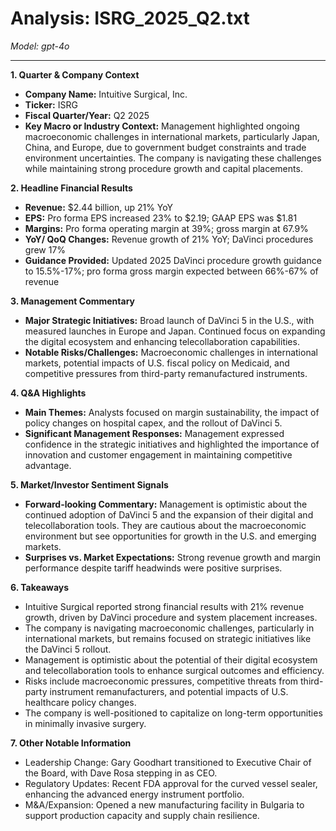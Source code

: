 # Analysis: ISRG_2025_Q2.txt

*Model: gpt-4o*

---

**1. Quarter & Company Context**
- **Company Name:** Intuitive Surgical, Inc.
- **Ticker:** ISRG
- **Fiscal Quarter/Year:** Q2 2025
- **Key Macro or Industry Context:** Management highlighted ongoing macroeconomic challenges in international markets, particularly Japan, China, and Europe, due to government budget constraints and trade environment uncertainties. The company is navigating these challenges while maintaining strong procedure growth and capital placements.

**2. Headline Financial Results**
- **Revenue:** $2.44 billion, up 21% YoY
- **EPS:** Pro forma EPS increased 23% to $2.19; GAAP EPS was $1.81
- **Margins:** Pro forma operating margin at 39%; gross margin at 67.9%
- **YoY/ QoQ Changes:** Revenue growth of 21% YoY; DaVinci procedures grew 17%
- **Guidance Provided:** Updated 2025 DaVinci procedure growth guidance to 15.5%-17%; pro forma gross margin expected between 66%-67% of revenue

**3. Management Commentary**
- **Major Strategic Initiatives:** Broad launch of DaVinci 5 in the U.S., with measured launches in Europe and Japan. Continued focus on expanding the digital ecosystem and enhancing telecollaboration capabilities.
- **Notable Risks/Challenges:** Macroeconomic challenges in international markets, potential impacts of U.S. fiscal policy on Medicaid, and competitive pressures from third-party remanufactured instruments.

**4. Q&A Highlights**
- **Main Themes:** Analysts focused on margin sustainability, the impact of policy changes on hospital capex, and the rollout of DaVinci 5.
- **Significant Management Responses:** Management expressed confidence in the strategic initiatives and highlighted the importance of innovation and customer engagement in maintaining competitive advantage.

**5. Market/Investor Sentiment Signals**
- **Forward-looking Commentary:** Management is optimistic about the continued adoption of DaVinci 5 and the expansion of their digital and telecollaboration tools. They are cautious about the macroeconomic environment but see opportunities for growth in the U.S. and emerging markets.
- **Surprises vs. Market Expectations:** Strong revenue growth and margin performance despite tariff headwinds were positive surprises.

**6. Takeaways**
- Intuitive Surgical reported strong financial results with 21% revenue growth, driven by DaVinci procedure and system placement increases.
- The company is navigating macroeconomic challenges, particularly in international markets, but remains focused on strategic initiatives like the DaVinci 5 rollout.
- Management is optimistic about the potential of their digital ecosystem and telecollaboration tools to enhance surgical outcomes and efficiency.
- Risks include macroeconomic pressures, competitive threats from third-party instrument remanufacturers, and potential impacts of U.S. healthcare policy changes.
- The company is well-positioned to capitalize on long-term opportunities in minimally invasive surgery.

**7. Other Notable Information**
- Leadership Change: Gary Goodhart transitioned to Executive Chair of the Board, with Dave Rosa stepping in as CEO.
- Regulatory Updates: Recent FDA approval for the curved vessel sealer, enhancing the advanced energy instrument portfolio.
- M&A/Expansion: Opened a new manufacturing facility in Bulgaria to support production capacity and supply chain resilience.